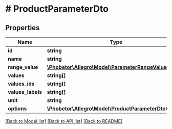 # # ProductParameterDto

## Properties

Name | Type | Description | Notes
------------ | ------------- | ------------- | -------------
**id** | **string** |  |
**name** | **string** |  | [optional]
**range_value** | [**\Phobetor\Allegro\Model\ParameterRangeValue**](ParameterRangeValue.md) |  | [optional]
**values** | **string[]** |  | [optional]
**values_ids** | **string[]** |  | [optional]
**values_labels** | **string[]** |  | [optional]
**unit** | **string** |  | [optional]
**options** | [**\Phobetor\Allegro\Model\ProductParameterDtoOptions**](ProductParameterDtoOptions.md) |  | [optional]

[[Back to Model list]](../../README.md#models) [[Back to API list]](../../README.md#endpoints) [[Back to README]](../../README.md)
